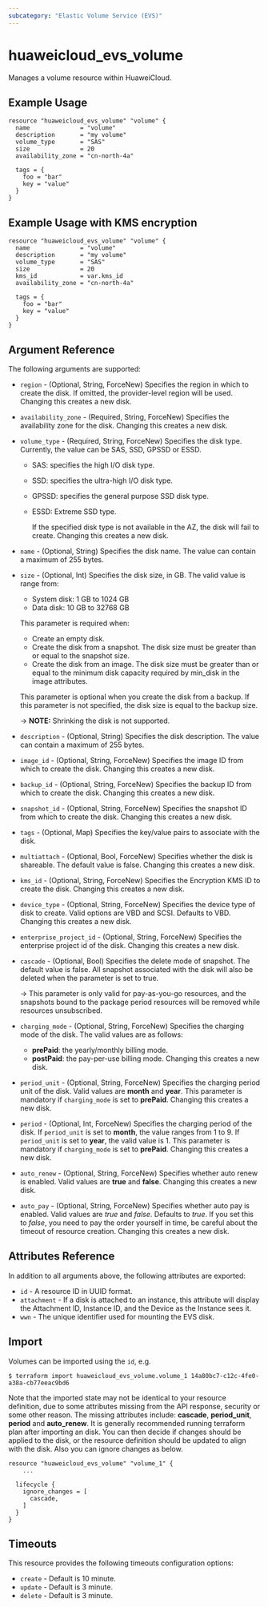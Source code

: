 ```yaml
---
subcategory: "Elastic Volume Service (EVS)"
---
```


# huaweicloud_evs_volume

Manages a volume resource within HuaweiCloud.

## Example Usage

```hcl
resource "huaweicloud_evs_volume" "volume" {
  name              = "volume"
  description       = "my volume"
  volume_type       = "SAS"
  size              = 20
  availability_zone = "cn-north-4a"

  tags = {
    foo = "bar"
    key = "value"
  }
}
```

## Example Usage with KMS encryption

```hcl
resource "huaweicloud_evs_volume" "volume" {
  name              = "volume"
  description       = "my volume"
  volume_type       = "SAS"
  size              = 20
  kms_id            = var.kms_id
  availability_zone = "cn-north-4a"

  tags = {
    foo = "bar"
    key = "value"
  }
}
```

## Argument Reference

The following arguments are supported:

* `region` - (Optional, String, ForceNew) Specifies the region in which to create the disk. If omitted, the
  provider-level region will be used. Changing this creates a new disk.

* `availability_zone` - (Required, String, ForceNew) Specifies the availability zone for the disk. Changing this creates
  a new disk.

* `volume_type` - (Required, String, ForceNew) Specifies the disk type. Currently, the value can be SAS, SSD, GPSSD or
  ESSD.
  + SAS: specifies the high I/O disk type.
  + SSD: specifies the ultra-high I/O disk type.
  + GPSSD: specifies the general purpose SSD disk type.
  + ESSD: Extreme SSD type.

      If the specified disk type is not available in the AZ, the disk will fail to create. Changing this creates a new
      disk.

* `name` - (Optional, String) Specifies the disk name. The value can contain a maximum of 255 bytes.

* `size` - (Optional, Int) Specifies the disk size, in GB. The valid value is range from:
  + System disk: 1 GB to 1024 GB
  + Data disk: 10 GB to 32768 GB

  This parameter is required when:
  + Create an empty disk.
  + Create the disk from a snapshot. The disk size must be greater than or equal to the snapshot size.
  + Create the disk from an image. The disk size must be greater than or equal to the minimum disk capacity required by
  min_disk in the image attributes.

  This parameter is optional when you create the disk from a backup. If this parameter is not specified, the
  disk size is equal to the backup size.

  -> **NOTE:** Shrinking the disk is not supported.

* `description` - (Optional, String) Specifies the disk description. The value can contain a maximum of 255 bytes.

* `image_id` - (Optional, String, ForceNew) Specifies the image ID from which to create the disk. Changing this creates
  a new disk.

* `backup_id` - (Optional, String, ForceNew) Specifies the backup ID from which to create the disk. Changing this
  creates a new disk.

* `snapshot_id` - (Optional, String, ForceNew) Specifies the snapshot ID from which to create the disk. Changing this
  creates a new disk.

* `tags` - (Optional, Map) Specifies the key/value pairs to associate with the disk.

* `multiattach` - (Optional, Bool, ForceNew) Specifies whether the disk is shareable. The default value is false.
  Changing this creates a new disk.

* `kms_id` - (Optional, String, ForceNew) Specifies the Encryption KMS ID to create the disk. Changing this creates a
  new disk.

* `device_type` - (Optional, String, ForceNew) Specifies the device type of disk to create. Valid options are VBD and
  SCSI. Defaults to VBD. Changing this creates a new disk.

* `enterprise_project_id` - (Optional, String, ForceNew) Specifies the enterprise project id of the disk. Changing this
  creates a new disk.

* `cascade` - (Optional, Bool) Specifies the delete mode of snapshot. The default value is false. All snapshot
  associated with the disk will also be deleted when the parameter is set to true.

  -> This parameter is only valid for pay-as-you-go resources, and the snapshots bound to the package period resources
     will be removed while resources unsubscribed.

* `charging_mode` - (Optional, String, ForceNew) Specifies the charging mode of the disk.
  The valid values are as follows:
  + **prePaid**: the yearly/monthly billing mode.
  + **postPaid**: the pay-per-use billing mode.
    Changing this creates a new disk.

* `period_unit` - (Optional, String, ForceNew) Specifies the charging period unit of the disk.
  Valid values are **month** and **year**. This parameter is mandatory if `charging_mode` is set to **prePaid**.
  Changing this creates a new disk.

* `period` - (Optional, Int, ForceNew) Specifies the charging period of the disk.
  If `period_unit` is set to **month**, the value ranges from 1 to 9.
  If `period_unit` is set to **year**, the valid value is 1.
  This parameter is mandatory if `charging_mode` is set to **prePaid**.
  Changing this creates a new disk.

* `auto_renew` - (Optional, String, ForceNew) Specifies whether auto renew is enabled.
  Valid values are **true** and **false**.
  Changing this creates a new disk.

* `auto_pay` - (Optional, String, ForceNew) Specifies whether auto pay is enabled.
  Valid values are *true* and *false*. Defaults to *true*. If you set this to *false*, you need to pay the order
  yourself in time, be careful about the timeout of resource creation. Changing this creates a new disk.

## Attributes Reference

In addition to all arguments above, the following attributes are exported:

* `id` - A resource ID in UUID format.
* `attachment` - If a disk is attached to an instance, this attribute will display the Attachment ID, Instance ID, and
  the Device as the Instance sees it.
* `wwn` - The unique identifier used for mounting the EVS disk.

## Import

Volumes can be imported using the `id`, e.g.

```
$ terraform import huaweicloud_evs_volume.volume_1 14a80bc7-c12c-4fe0-a38a-cb77eeac9bd6
```

Note that the imported state may not be identical to your resource definition, due to some attributes missing from the
API response, security or some other reason. The missing attributes include: **cascade**, **period_unit**, **period**
and **auto_renew**. It is generally recommended running terraform plan after importing an disk.
You can then decide if changes should be applied to the disk, or the resource definition should be updated to align
with the disk. Also you can ignore changes as below.

```
resource "huaweicloud_evs_volume" "volume_1" {
    ...

  lifecycle {
    ignore_changes = [
      cascade,
    ]
  }
}
```

## Timeouts

This resource provides the following timeouts configuration options:

* `create` - Default is 10 minute.
* `update` - Default is 3 minute.
* `delete` - Default is 3 minute.
